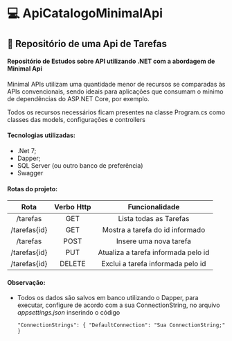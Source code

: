 # :computer: ApiCatalogoMinimalApi
## :book: Repositório de uma Api de Tarefas
#### Repositório de Estudos sobre API utilizando .NET com a abordagem de Minimal Api

Minimal APIs utilizam uma quantidade menor de recursos se comparadas às APIs convencionais, sendo ideais para aplicações que consumam o mínimo de dependências do ASP.NET Core, por exemplo.

Todos os recursos necessários ficam presentes na classe Program.cs como classes das models, configurações e controllers

#### Tecnologias utilizadas:
- .Net 7;
- Dapper;
- SQL Server (ou outro banco de preferência)
- Swagger

#### Rotas do projeto:

|Rota|Verbo Http|Funcionalidade|
|:---:|:--:|:----:|
|/tarefas|GET|Lista todas as Tarefas|
|/tarefas{id}|GET|Mostra a tarefa do id informado|
|/tarefas|POST|Insere uma nova tarefa|
|/tarefas{id}|PUT|Atualiza a tarefa informada pelo id|
|/tarefas{id}|DELETE|Exclui a tarefa informada pelo id|

#### Observação:
- Todos os dados são salvos em banco utilizando o Dapper, para executar, configure de acordo com a sua ConnectionString, no arquivo *appsettings.json* inserindo o código
  
  
  `"ConnectionStrings": {
    "DefaultConnection": "Sua ConnectionString;"
  }`
